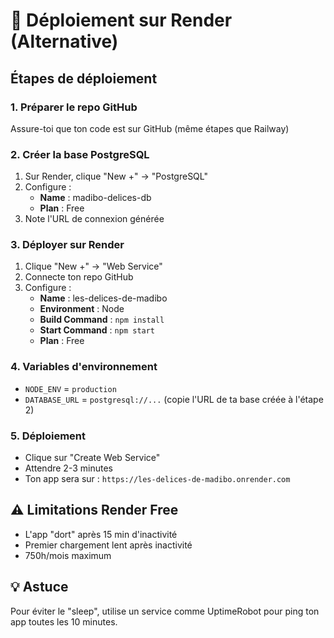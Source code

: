 # 🎨 Déploiement sur Render (Alternative)

## Étapes de déploiement

### 1. Préparer le repo GitHub
Assure-toi que ton code est sur GitHub (même étapes que Railway)

### 2. Créer la base PostgreSQL
1. Sur Render, clique "New +" → "PostgreSQL"
2. Configure :
   - **Name** : madibo-delices-db
   - **Plan** : Free
3. Note l'URL de connexion générée

### 3. Déployer sur Render  
1. Clique "New +" → "Web Service"
2. Connecte ton repo GitHub
3. Configure :
   - **Name** : les-delices-de-madibo
   - **Environment** : Node
   - **Build Command** : `npm install`
   - **Start Command** : `npm start`
   - **Plan** : Free

### 4. Variables d'environnement
- `NODE_ENV` = `production`
- `DATABASE_URL` = `postgresql://...` (copie l'URL de ta base créée à l'étape 2)

### 5. Déploiement
- Clique sur "Create Web Service"
- Attendre 2-3 minutes
- Ton app sera sur : `https://les-delices-de-madibo.onrender.com`

## ⚠️ Limitations Render Free
- L'app "dort" après 15 min d'inactivité
- Premier chargement lent après inactivité
- 750h/mois maximum

## 💡 Astuce
Pour éviter le "sleep", utilise un service comme UptimeRobot pour ping ton app toutes les 10 minutes.
